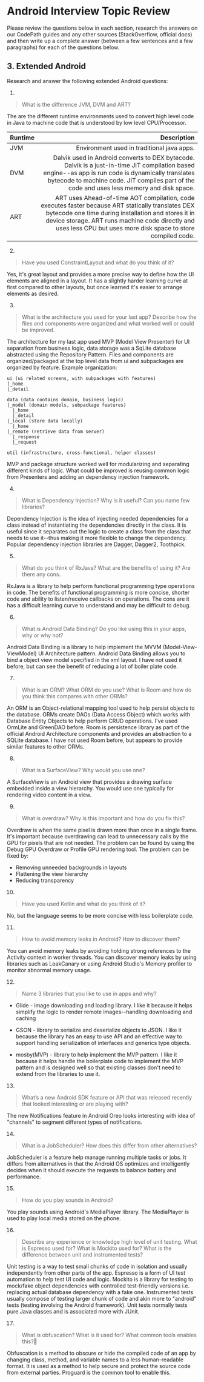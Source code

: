 # Android Interview Topic Review

Please review the questions below in each section, research the answers on our CodePath guides and any other sources (StackOverflow, official docs) and then write up a complete answer (between a few sentences and a few paragraphs) for each of the questions below.

## 3. Extended Android
Research and answer the following extended Android questions:

1.
>What is the difference JVM, DVM and ART?

The are the different runtime environments used to convert high level code in Java to machine code that is understood by low level CPU/Processor.

| Runtime        | Description     |
| ------------- |-------------:|
| JVM      | Environment used in traditional java apps.
| DVM     | Dalvik used in Android converts to DEX bytecode. Dalvik is a just-in-time JIT compilation based engine--as app is run code is dynamically translates bytecode to machine code. JIT compiles part of the code and uses less memory and disk space.
| ART   | ART uses Ahead-of-time AOT compilation, code executes faster because ART statically translates DEX bytecode one time during installation and stores it in device storage. ART runs machine code directly and uses less CPU but uses more disk space to store compiled code.  |

2.
>Have you used ConstraintLayout and what do you think of it?

Yes, it's great layout and provides a more precise way to define how the UI elements are aligned in a layout. It has a slightly harder learning curve at first compared to other layouts, but once learned it's easier to arrange elements as desired.

3.
>What is the architecture you used for your last app? Describe how the files and components were organized and what worked well or could be improved.

The architecture for my last app used MVP (Model View Presenter) for UI separation from business logic, data storage was a SqLite database abstracted using the Repository Pattern. Files and components are organized/packaged at the top level data from ui and subpackages are organized by feature. Example organization:

```
ui (ui related screens, with subpackages with features)
|_home
|_detail

data (data contains domain, business logic)
|_model (domain models, subpackage features)
  |_home
  |_detail
|_local (store data locally)
  |_home  
|_remote (retrieve data from server)
  |_response
  |_request

util (infrastructure, cross-functional, helper classes)
```
MVP and package structure worked well for modularizing and separating different kinds of logic. What could be improved is reusing common logic from Presenters and adding an dependency injection framework.

4.
>What is Dependency Injection? Why is it useful? Can you name few libraries?

Dependency Injection is the idea of injecting needed dependencies for a class instead of instantiating the dependencies directly in the class. It is useful since it separates out the logic to create a class from the class that needs to use it--thus making it more flexible to change the dependency. Popular dependency injection libraries are Dagger, Dagger2, Toothpick.

5.
> What do you think of RxJava? What are the benefits of using it? Are there any cons.

RxJava is a library to help perform functional programming type operations in code. The benefits of functional programming is more concise, shorter code and ability to listen/receive callbacks on operations. The cons are it has a difficult learning curve to understand and may be difficult to debug.

6.
>What is Android Data Binding? Do you like using this in your apps, why or why not?

Android Data Binding is a library to help implement the MVVM (Model-View-ViewModel) UI Architecture pattern. Android Data Binding allows you to bind a object view model specified in the xml layout. I have not used it before, but can see the benefit of reducing a lot of boiler plate code.

7.
>What is an ORM? What ORM do you use? What is Room and how do you think this compares with other ORMs?  

An ORM is an Object-relational mapping tool used to help persist objects to the database. ORMs create DAOs (Data Access Object) which works with Database Entity Objects to help perform CRUD operations. I've used OrmLite and GreenDAO before. Room is persistence library as part of the official Android Architecture components and provides an abstraction to a SQLite database. I have not used Room before, but appears to provide similar features to other ORMs.

8.
>What is a SurfaceView? Why would you use one?

A SurfaceView is an Android view that provides a drawing surface embedded inside a view hierarchy. You would use one typically for rendering video content in a view.

9.
>What is overdraw? Why is this important and how do you fix this?

Overdraw is when the same pixel is drawn more than once in a single frame. It's important because overdrawing can lead to unnecessary calls by the GPU for pixels that are not needed. The problem can be found by using the Debug GPU Overdraw or Profile GPU rendering tool. The problem can be fixed by:
  - Removing unneeded backgrounds in layouts
  - Flattening the view hierarchy
  - Reducing transparency

10.
>Have you used Kotlin and what do you think of it?

No, but the language seems to be more concise with less boilerplate code.

11.
>How to avoid memory leaks in Android? How to discover them?

You can avoid memory leaks by avoiding holding strong references to the Activity context in worker threads. You can discover memory leaks by using libraries such as LeakCanary or using Android Studio's Memory profiler to monitor abnormal memory usage.

12.
>Name 3 libraries that you like to use in apps and why?

* Glide - image downloading and loading library. I like it because it helps simplify the logic to render remote images--handling downloading and caching

* GSON - library to serialize and deserialize objects to JSON. I like it because the library has an easy to use API and an effective way to support handling serialization of interfaces and generics type objects.

* mosby(MVP) - library to help implement the MVP pattern. I like it because it helps handle the boilerplate code to implement the MVP pattern and is designed well so that existing classes don't need to extend from the libraries to use it.

13.
>What’s a new Android SDK feature or API that was released recently that looked interesting or are playing with?

The new Notifications feature in Android Oreo looks interesting with idea of "channels" to segment different types of notifications.

14.
>What is a JobScheduler? How does this differ from other alternatives?

JobScheduler is a feature help manage running multiple tasks or jobs. It differs from alternatives in that the Android OS optimizes and intelligently decides when it should execute the requests to balance battery and performance.

15.
>How do you play sounds in Android?

You play sounds using Android's MediaPlayer library. The MediaPlayer is used to play local media stored on the phone.

16.
>Describe any experience or knowledge high level of unit testing. What is Espresso used for? What is Mockito used for? What is the difference between unit and instrumented tests?

Unit testing is a way to test small chunks of code in isolation and usually independently from other parts of the app. Espresso is a form of UI test automation to help test UI code and logic. Mockito is a library for testing to mock/fake object dependencies with controlled test-friendly versions i.e. replacing actual database dependency with a fake one. Instrumented tests usually compose of testing larger chunk of code and akin more to "android" tests (testing involving the Android framework). Unit tests normally tests pure Java classes and is associated more with JUnit.

17.
>What is obfuscation? What is it used for? What common tools enables this?

Obfuscation is a method to obscure or hide the compiled code of an app by changing class, method, and variable names to a less human-readable format. It is used as a method to help secure and protect the source code from external parties. Proguard is the common tool to enable this.
